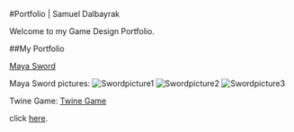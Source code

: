 #Portfolio | Samuel Dalbayrak

 Welcome to my Game Design Portfolio.
 
 ##My Portfolio

 [Maya Sword](https://github.com/Samuelbly/Portfolio/blob/main/SwordJustincasefile.mb)

 Maya Sword pictures:
![Swordpicture1](https://github.com/Samuelbly/Portfolio/assets/90357953/e607bd81-87d8-44db-bfe5-224ce41960b2)
![Swordpicture2](https://github.com/Samuelbly/Portfolio/assets/90357953/d83ba1ea-72cd-4deb-adb9-4cc141f5d21f)
![Swordpicture3](https://github.com/Samuelbly/Portfolio/assets/90357953/2f8766b9-c61d-4967-a2e8-9b4e184597b1)

 Twine Game:
 [Twine Game](https://samuelbly.github.io/IASC-1p04/final_build/IASC%201P04%20Game%20Prototype%20Tunnels%20of%20Light_FinalBuild10.html)
 
 
 click [here](https://samuelbly.github.io/Portfolio//Portfolio_builds/Game_Design_Portfolio/Portfolio3.html).

